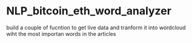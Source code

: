 # NLP_bitcoin_eth_word_analyzer
build a couple of fucntion to get live data and tranform it into wordcloud wiht the most importan words in the articles
